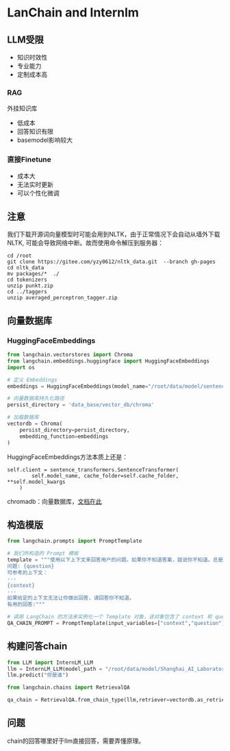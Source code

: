 # LanChain and Internlm

##  LLM受限
- 知识时效性
- 专业能力
- 定制成本高
### RAG
外挂知识库
- 低成本
- 回答知识有限
- basemodel影响较大
### 直接Finetune
- 成本大
- 无法实时更新
- 可以个性化微调

## 注意
我们下载开源词向量模型时可能会用到NLTK，由于正常情况下会自动从墙外下载NLTK, 可能会导致网络中断。故而使用命令解压到服务器：
~~~shell
cd /root
git clone https://gitee.com/yzy0612/nltk_data.git  --branch gh-pages
cd nltk_data
mv packages/*  ./
cd tokenizers
unzip punkt.zip
cd ../taggers
unzip averaged_perceptron_tagger.zip
~~~

## 向量数据库

### HuggingFaceEmbeddings


```python
from langchain.vectorstores import Chroma
from langchain.embeddings.huggingface import HuggingFaceEmbeddings
import os

# 定义 Embeddings
embeddings = HuggingFaceEmbeddings(model_name="/root/data/model/sentence-transformer")

# 向量数据库持久化路径
persist_directory = 'data_base/vector_db/chroma'

# 加载数据库
vectordb = Chroma(
    persist_directory=persist_directory, 
    embedding_function=embeddings
)

```
HuggingFaceEmbeddings方法本质上还是：


    self.client = sentence_transformers.SentenceTransformer(
            self.model_name, cache_folder=self.cache_folder, **self.model_kwargs
        )

chromadb：向量数据库，[文档在此](https://api.python.langchain.com/en/v0.0.343/vectorstores/langchain.vectorstores.chroma.Chroma.html#langchain.vectorstores.chroma.Chroma)


## 构造模版

```python
from langchain.prompts import PromptTemplate

# 我们所构造的 Prompt 模板
template = """使用以下上下文来回答用户的问题。如果你不知道答案，就说你不知道。总是使用中文回答。
问题: {question}
可参考的上下文：
···
{context}
···
如果给定的上下文无法让你做出回答，请回答你不知道。
有用的回答:"""

# 调用 LangChain 的方法来实例化一个 Template 对象，该对象包含了 context 和 question 两个变量，在实际调用时，这两个变量会被检索到的文档片段和用户提问填充
QA_CHAIN_PROMPT = PromptTemplate(input_variables=["context","question"],template=template)
```
## 构建问答chain
```python
from LLM import InternLM_LLM
llm = InternLM_LLM(model_path = "/root/data/model/Shanghai_AI_Laboratory/internlm-chat-7b")
llm.predict("你是谁")

from langchain.chains import RetrievalQA

qa_chain = RetrievalQA.from_chain_type(llm,retriever=vectordb.as_retriever(),return_source_documents=True,chain_type_kwargs={"prompt":QA_CHAIN_PROMPT})
```
## 问题

chain的回答哪里好于llm直接回答，需要弄懂原理。

